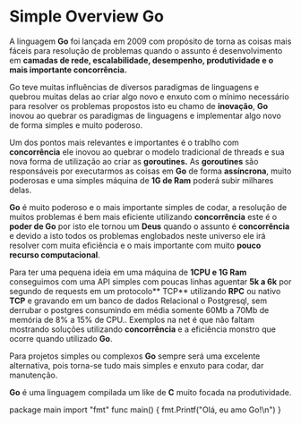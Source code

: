# Simple Overview Go

A linguagem **Go** foi lançada em 2009 com propósito de torna as coisas mais fáceis para resolução de problemas quando o assunto é desenvolvimento em **camadas de rede, escalabilidade, desempenho, produtividade e o mais importante concorrência.**

Go teve muitas influências de diversos paradigmas de linguagens e quebrou muitas delas ao criar algo novo e enxuto com o mínimo necessário para resolver os problemas propostos isto eu chamo de **inovação**, **Go** inovou ao quebrar os paradigmas de linguagens e implementar algo novo de forma simples e muito poderoso.

Um dos pontos mais relevantes e importantes é o trablho com **concorrência** ele inovou ao quebrar o modelo tradicional de threads e sua nova forma de utilização ao criar as **goroutines.**
As **goroutines** são responsáveis por executarmos as coisas em **Go** de forma **assíncrona**, muito poderosas e uma simples máquina de **1G de Ram** poderá subir milhares delas.

**Go** é muito poderoso e o mais importante simples de codar,  a resolução de muitos problemas é bem mais eficiente utilizando **concorrência** este é o **poder de Go** por isto ele tornou um **Deus** quando o assunto é **concorrẽncia** e devido a isto todos os problemas englobados neste universo ele irá resolver com muita eficiência e o mais importante com muito **pouco recurso computacional**.

Para ter uma pequena ideia em uma máquina de **1CPU e 1G Ram** conseguimos com uma API simples com poucas linhas aguentar **5k a 6k** por segundo de requests em um protocolo** TCP** utilizando **RPC** ou nativo **TCP** e gravando em um banco de dados Relacional o Postgresql, sem derrubar o postgres consumindo em média somente 60Mb a 70Mb de memória de 8% a 15% de CPU..
Exemplos na net é que não faltam mostrando soluções utilizando **concorrência** e a eficiência monstro que ocorre quando utilizado **Go**.

Para projetos simples ou complexos **Go** sempre será uma excelente alternativa, pois torna-se tudo mais simples e enxuto para codar, dar manutenção.

**Go** é uma linguagem compilada um like de **C** muito focada na produtividade.

package main
import "fmt"
func main() {
    fmt.Printf("Olá, eu amo Go!\n")
}
